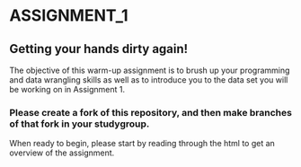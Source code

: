 # ASSIGNMENT_1
## Getting your hands dirty again!
The objective of this warm-up assignment is to brush up your programming and data wrangling skills as well as to introduce you to the data set you will be working on in Assignment 1.

### Please create a fork of this repository, and then make branches of that fork in your studygroup.
When ready to begin, please start by reading through the html to get an overview of the assignment.

